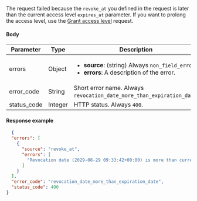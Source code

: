 <!--- RevocationDateIsMoreThanExpirationDate.md --->

The request failed because the `revoke_at` you defined in the request is later than the current access level `expires_at` parameter. If you want to prolong the access level, use the [Grant access level](ss-grant-access-level) request.

#### Body

| Parameter   | Type    | Description                                                  |
| ----------- | ------- | ------------------------------------------------------------ |
| errors      | Object  | <ul><li> **source**: (string) Always `non_field_errors`</li><li> **errors**: A description of the error.</li></ul> |
| error_code  | String  | Short error name. Always `revocation_date_more_than_expiration_date`. |
| status_code | Integer | HTTP status. Always `400`.                                   |

#### Response example

```json showLineNumbers
  {
  "errors": [
    {
      "source": "revoke_at",
      "errors": [
        "Revocation date (2029-08-29 09:33:42+00:00) is more than current expiration date (2028-08-29 09:33:42+00:00)"
      ]
    }
  ],
  "error_code": "revocation_date_more_than_expiration_date",
  "status_code": 400
}
```

 
